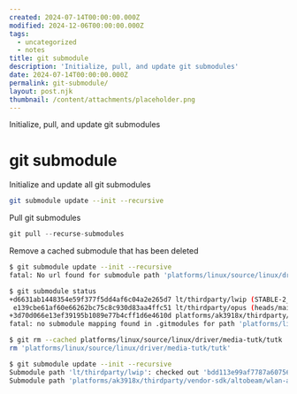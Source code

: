 ```yaml
---
created: 2024-07-14T00:00:00.000Z
modified: 2024-12-06T00:00:00.000Z
tags:
  - uncategorized
  - notes
title: git submodule
description: 'Initialize, pull, and update git submodules'
date: 2024-07-14T00:00:00.000Z
permalink: git-submodule/
layout: post.njk
thumbnail: /content/attachments/placeholder.png
---
```


Initialize, pull, and update git submodules

# git submodule

Initialize and update all git submodules
```Bash
git submodule update --init --recursive
```

Pull git submodules
```JavaScript
git pull --recurse-submodules
```

Remove a cached submodule that has been deleted
```Bash
$ git submodule update --init --recursive
fatal: No url found for submodule path 'platforms/linux/source/linux/driver/media-tutk/tutk' in .gitmodules

$ git submodule status
+d6631ab1448354e59f377f5dd4af6c04a2e265d7 lt/thirdparty/lwip (STABLE-2_1_3_RELEASE-23-gd6631ab1)
 e139cbe61af60e66262bc75c8c930d83aa4ffc51 lt/thirdparty/opus (heads/main)
+3d70d066e13ef39195b1089e77b4cff1d6e4610d platforms/ak3918x/thirdparty/vendor-sdk/altobeam/wlan-altobeam (remotes/origin/bugfix/ATBCONNECT-25-main-1-g3d70d06)
fatal: no submodule mapping found in .gitmodules for path 'platforms/linux/source/linux/driver/media-tutk/tutk'

$ git rm --cached platforms/linux/source/linux/driver/media-tutk/tutk
rm 'platforms/linux/source/linux/driver/media-tutk/tutk'

$ git submodule update --init --recursive
Submodule path 'lt/thirdparty/lwip': checked out 'bdd113e99af7787a60756daa9db5db9ae4ab505a'
Submodule path 'platforms/ak3918x/thirdparty/vendor-sdk/altobeam/wlan-altobeam': checked out '2428c6d4792ddcbf7be348ad0c533afa44c05f82'
```

